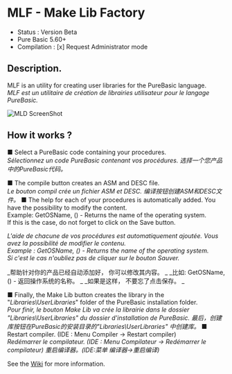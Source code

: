 # MLF - Make Lib Factory
- Status : Version Beta  
- Pure Basic 5.60+   
- Compilation : [x] Request Administrator mode 

## Description.
MLF is an utility for creating user libraries for the PureBasic language.    
_MLF est un utilitaire de création de librairies utilisateur pour le langage PureBasic._   

![MLD ScreenShot](https://raw.githubusercontent.com/MLF4PB/MLF-Dev/master/include/mlf.jpg)

## How it works ?

■ Select a PureBasic code containing your procedures.  
_Sélectionnez un code PureBasic contenant vos procédures._
_选择一个您产品中的PureBasic代码。_

■ The compile button creates an ASM and DESC file.  
_Le bouton compil crée un fichier ASM et DESC._
_编译按钮创建ASM和DESC文件。_
■ The help for each of your procedures is automatically added. You have the possibility to modify the content.  
Example: GetOSName, () - Returns the name of the operating system.  
If this is the case, do not forget to click on the Save button.  

_L'aide de chacune de vos procédures est automatiquement ajoutée. Vous avez la possibilité de modifier le contenu._  
_Example : GetOSName, () - Returns the name of the operating system._  
_Si c'est le cas n'oubliez pas de cliquer sur le bouton Sauver._  

_帮助针对你的产品已经自动添加好， 你可以修改其内容。  _
_比如: GetOSName, () - 返回操作系统的名称。  _
_如果是这样， 不要忘了点击保存。 _

■ Finally, the Make Lib button creates the library in the "_Libraries\UserLibraries_" folder of the PureBasic installation folder.  
_Pour finir, le bouton Make Lib va crée la librairie dans le dossier "Libraries\UserLibraries" du dossier d'installation de PureBasic._
_最后，创建库按钮在PureBasic的安装目录的"_Libraries\UserLibraries_" 中创建库。_
■ Restart compiler. (IDE : Menu Compiler -> Restart compiler)  
_Redémarrer le compilateur. (IDE : Menu Compilateur -> Redémarrer le compilateur)_
_重启编译器。(IDE:菜单 编译器->重启编译)_

See the [Wiki](https://github.com/MLF4PB/MLF-Dev/wiki) for more information. 


